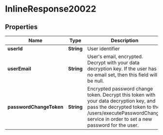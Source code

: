 
# InlineResponse20022

## Properties
Name | Type | Description | Notes
------------ | ------------- | ------------- | -------------
**userId** | **String** | User identifier | 
**userEmail** | **String** | User&#39;s email, encrypted. Decrypt with your data decryption key. If the user has no email set, then this field will be null. |  [optional]
**passwordChangeToken** | **String** | Encrypted password change token. Decrypt this token with your data decryption key, and pass the decrypted token to the /users/executePasswordChange service in order to set a new password for the user. | 



